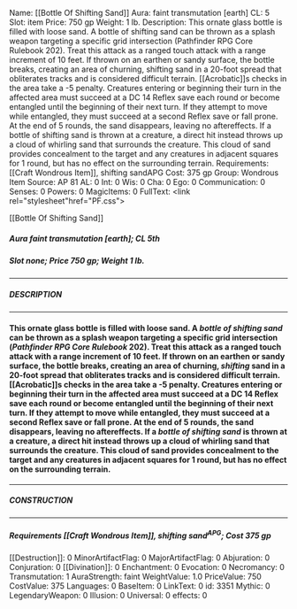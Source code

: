 Name: [[Bottle Of Shifting Sand]]
Aura: faint transmutation [earth]
CL: 5
Slot: item
Price: 750 gp
Weight: 1 lb.
Description: This ornate glass bottle is filled with loose sand. A bottle of shifting sand can be thrown as a splash weapon targeting a specific grid intersection (Pathfinder RPG Core Rulebook 202). Treat this attack as a ranged touch attack with a range increment of 10 feet. If thrown on an earthen or sandy surface, the bottle breaks, creating an area of churning, shifting sand in a 20-foot spread that obliterates tracks and is considered difficult terrain. [[Acrobatic]]s checks in the area take a -5 penalty. Creatures entering or beginning their turn in the affected area must succeed at a DC 14 Reflex save each round or become entangled until the beginning of their next turn. If they attempt to move while entangled, they must succeed at a second Reflex save or fall prone. At the end of 5 rounds, the sand disappears, leaving no aftereffects. If a bottle of shifting sand is thrown at a creature, a direct hit instead throws up a cloud of whirling sand that surrounds the creature. This cloud of sand provides concealment to the target and any creatures in adjacent squares for 1 round, but has no effect on the surrounding terrain.
Requirements: [[Craft Wondrous Item]], shifting sandAPG
Cost: 375 gp
Group: Wondrous Item
Source: AP 81
AL: 0
Int: 0
Wis: 0
Cha: 0
Ego: 0
Communication: 0
Senses: 0
Powers: 0
MagicItems: 0
FullText: <link rel="stylesheet"href="PF.css"><div class="heading"><p class="alignleft">[[Bottle Of Shifting Sand]]</p><div style="clear: both;"></div></div><div><h5><b>Aura </b>faint transmutation [earth]; <b>CL </b>5th</h5><h5><b>Slot </b>none; <b>Price </b>750 gp; <b>Weight </b>1 lb.</h5></div><hr/><div><h5><b>DESCRIPTION</b></h5></div><hr/><div><h4><p>This ornate glass bottle is filled with loose sand. A <i>bottle of <i>shifting</i> sand</i> can be thrown as a splash weapon targeting a specific grid intersection (<i>Pathfinder RPG Core Rulebook</i> 202). Treat this attack as a ranged touch attack with a range increment of 10 feet. If thrown on an earthen or sandy surface, the bottle breaks, creating an area of churning, <i>shifting</i> sand in a 20-foot spread that obliterates tracks and is considered difficult terrain. [[Acrobatic]]s checks in the area take a -5 penalty. Creatures entering or beginning their turn in the affected area must succeed at a DC 14 Reflex save each round or become entangled until the beginning of their next turn. If they attempt to move while entangled, they must succeed at a second Reflex save or fall prone. At the end of 5 rounds, the sand disappears, leaving no aftereffects. If a <i>bottle of <i>shifting</i> sand</i> is thrown at a creature, a direct hit instead throws up a cloud of whirling sand that surrounds the creature. This cloud of sand provides concealment to the target and any creatures in adjacent squares for 1 round, but has no effect on the surrounding terrain.</p></h4></div><hr/><div><h5><b>CONSTRUCTION</b></h5></div><hr/><div><h5><b>Requirements </b>[[Craft Wondrous Item]], <i>shifting sand<sup>APG</sup></i>; <b>Cost </b>375 gp</h5></div>
[[Destruction]]: 0
MinorArtifactFlag: 0
MajorArtifactFlag: 0
Abjuration: 0
Conjuration: 0
[[Divination]]: 0
Enchantment: 0
Evocation: 0
Necromancy: 0
Transmutation: 1
AuraStrength: faint
WeightValue: 1.0
PriceValue: 750
CostValue: 375
Languages: 0
BaseItem: 0
LinkText: 0
id: 3351
Mythic: 0
LegendaryWeapon: 0
Illusion: 0
Universal: 0
effects: 0
